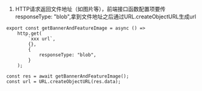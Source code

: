 1. HTTP请求返回文件地址（如图片等），前端接口函数配置项要传responseType: "blob",拿到文件地址之后通过URL.createObjectURL生成url
```
export const getBannerAndFeatureImage = async () =>
	http.get(
		`xxx url`,
		{},
		{
			responseType: "blob",
		}
	);

const res = await getBannerAndFeatureImage();
const url = URL.createObjectURL(res.data);
```
